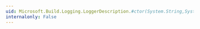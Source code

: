 ```yaml
---
uid: Microsoft.Build.Logging.LoggerDescription.#ctor(System.String,System.String,System.String,System.String,Microsoft.Build.Framework.LoggerVerbosity)
internalonly: False
---
```


